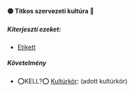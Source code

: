 #### 🟣 Titkos szervezeti kultúra 🔁

##### Kiterjeszti ezeket:
- [Etikett](../kepzettsegek/etikett.md)

##### Követelmény
- ⭕KELL?⭕ [Kultúrkör](kulturkor.md): (adott kultúrkör)


<br />
